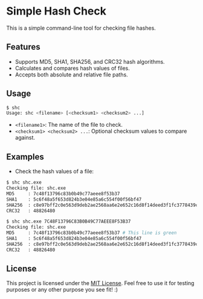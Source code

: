 # Simple Hash Check

This is a simple command-line tool for checking file hashes.

## Features

- Supports MD5, SHA1, SHA256, and CRC32 hash algorithms.
- Calculates and compares hash values of files.
- Accepts both absolute and relative file paths.

## Usage
```bash
$ shc
Usage: shc <filename> [<checksum1> <checksum2> ...]
```
- `<filename1>`: The name of the file to check.
- `<checksum1> <checksum2> ...`: Optional checksum values to compare against.

## Examples

- Check the hash values of a file:
```bash
$ shc shc.exe
Checking file: shc.exe
MD5     : 7c48f13796c83b0b49c77aeee8f53b37
SHA1    : 5c6f48a5f653d824b3e04e85a6c554f00f56bf47
SHA256  : c8e97bff2c0e563d9deb2ae2568aa6e2e652c16d8f14deed3f1fc3778439c4d0
CRC32   : 48826480
```

```bash
$ shc shc.exe 7C48F13796C83B0B49C77AEEE8F53B37
Checking file: shc.exe
MD5     : 7c48f13796c83b0b49c77aeee8f53b37 # This line is green
SHA1    : 5c6f48a5f653d824b3e04e85a6c554f00f56bf47
SHA256  : c8e97bff2c0e563d9deb2ae2568aa6e2e652c16d8f14deed3f1fc3778439c4d0
CRC32   : 48826480
```

## License

This project is licensed under the [MIT License](https://github.com/VictorModi/shc/blob/matser/LICENSE). Feel free to use it for testing purposes or any other purpose you see fit! :)
